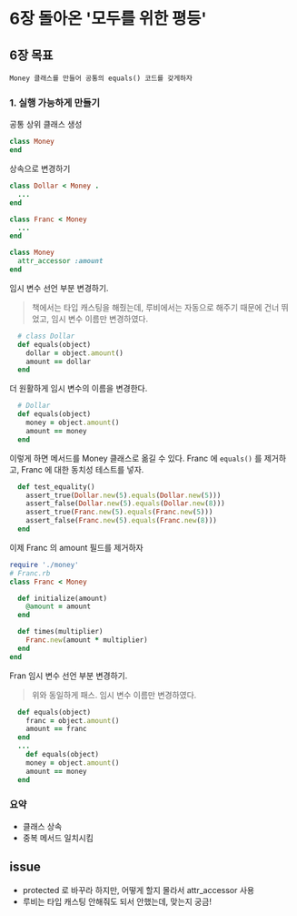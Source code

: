 # 6장 돌아온 '모두를 위한 평등'

## 6장 목표

```
Money 클래스를 만들어 공통의 equals() 코드를 갖게하자 
```

### 1. 실행 가능하게 만들기

공통 상위 클래스 생성

```ruby
class Money
end
```

상속으로 변경하기

```ruby
class Dollar < Money .
  ...
end

class Franc < Money 
  ...
end

class Money
  attr_accessor :amount
end
```

임시 변수 선언 부분 변경하기. 

> 책에서는 타입 캐스팅을 해줬는데, 루비에서는 자동으로 해주기 때문에 건너 뛰었고, 임시 변수 이름만 변경하였다. 

```ruby
  # class Dollar
  def equals(object)
    dollar = object.amount()
    amount == dollar
  end
```

더 원활하게 임시 변수의 이름을 변경한다. 

```ruby
  # Dollar
  def equals(object)
    money = object.amount()
    amount == money
  end
```

이렇게 하면 메서드를 Money 클래스로 옮길 수 있다. Franc 에 `equals()` 를 제거하고, Franc 에 대한 동치성 테스트를 넣자. 

```ruby
  def test_equality()
    assert_true(Dollar.new(5).equals(Dollar.new(5)))
    assert_false(Dollar.new(5).equals(Dollar.new(8)))
    assert_true(Franc.new(5).equals(Franc.new(5)))
    assert_false(Franc.new(5).equals(Franc.new(8)))
  end
```

이제 Franc 의 amount 필드를 제거하자 

```ruby
require './money'
# Franc.rb
class Franc < Money

  def initialize(amount)
    @amount = amount
  end

  def times(multiplier)
    Franc.new(amount * multiplier)
  end
end

```

Fran 임시 변수 선언 부분 변경하기. 

> 위와 동일하게 패스. 임시 변수 이름만 변경하였다. 

```ruby
  def equals(object)
    franc = object.amount()
    amount == franc
  end
  ...
    def equals(object)
    money = object.amount()
    amount == money
  end
```

### 요약

- 클래스 상속
- 중복 메서드 일치시킴

## issue

- protected 로 바꾸라 하지만, 어떻게 할지 몰라서 attr_accessor 사용
- 루비는 타입 캐스팅 안해줘도 되서 안했는데, 맞는지 궁금! 